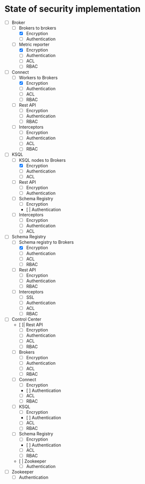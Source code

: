 # State of security implementation

- [ ] Broker
  - [ ] Brokers to brokers
    - [X] Encryption
    - [ ] Authentication
  - [ ] Metric reporter
    - [X] Encryption
    - [ ] Authentication
    - [ ] ACL
    - [ ] RBAC

- [ ] Connect
  - [ ] Workers to Brokers
    - [X] Encryption
    - [ ] Authentication
    - [ ] ACL
    - [ ] RBAC
  - [ ] Rest API
    - [ ] Encryption
    - [ ] Authentication
    - [ ] RBAC
  - [ ] Interceptors
    - [ ] Encryption
    - [ ] Authentication
    - [ ] ACL
    - [ ] RBAC

- [ ] KSQL
  - [ ] KSQL nodes to Brokers
    - [X] Encryption
    - [ ] Authentication
    - [ ] ACL
  - [ ] Rest API
    - [ ] Encryption
    - [ ] Authentication
  - [ ] Schema Registry
    - [ ] Encryption
    - [ | Authentication
  - [ ] Interceptors
    - [ ] Encryption
    - [ ] Authentication
    - [ ] ACL

- [ ] Schema Registry
  - [ ] Schema registry to Brokers
    - [X] Encryption
    - [ ] Authentication
    - [ ] ACL
    - [ ] RBAC
  - [ ] Rest API
    - [ ] Encryption
    - [ ] Authentication
    - [ ] RBAC
  - [ ] Interceptors
    - [ ] SSL
    - [ ] Authentication
    - [ ] ACL
    - [ ] RBAC

- [ ] Control Center
  - [ ]| Rest API
    - [ ] Encryption
    - [ ] Authentication
    - [ ] ACL
    - [ ] RBAC
  - [ ] Brokers
    - [ ] Encryption
    - [ ] Authentication
    - [ ] ACL
    - [ ] RBAC
  - [ ] Connect
    - [ ] Encryption
    - [ ] Authentication
    - [ ] ACL
    - [ ] RBAC
  - [ ] KSQL
    - [ ] Encryption
    - [ ] Authentication
    - [ ] ACL
    - [ ] RBAC
  - [ ] Schema Registry
    - [ ] Encryption
    - [ ] Authentication
    - [ ] ACL
    - [ ] RBAC
  - [ | Zookeeper
    - [ ] Authentication

- [ ] Zookeeper
  - [ ] Authentication

